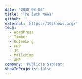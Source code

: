 ```yaml
---
date: '2020-08-02'
title: 'The 19th News'
github: ''
external: 'https://19thnews.org/'
tech:
  - WordPress
  - Timber
  - Gutenberg
  - PHP
  - JS
  - Mailchimp
  - AMP
company: 'Publicis Sapient'
showInProjects: false
---
```

